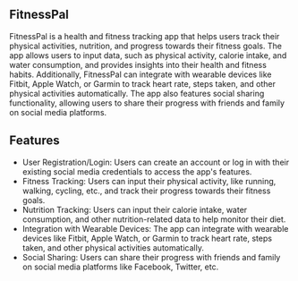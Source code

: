 ## FitnessPal
FitnessPal is a health and fitness tracking app that helps users track their physical activities, nutrition, and progress towards their fitness goals. The app allows users to input data, such as physical activity, calorie intake, and water consumption, and provides insights into their health and fitness habits. Additionally, FitnessPal can integrate with wearable devices like Fitbit, Apple Watch, or Garmin to track heart rate, steps taken, and other physical activities automatically. The app also features social sharing functionality, allowing users to share their progress with friends and family on social media platforms.


## Features
- User Registration/Login: Users can create an account or log in with their existing social media credentials to access the app's features.
- Fitness Tracking: Users can input their physical activity, like running, walking, cycling, etc., and track their progress towards their fitness goals.
- Nutrition Tracking: Users can input their calorie intake, water consumption, and other nutrition-related data to help monitor their diet.
- Integration with Wearable Devices: The app can integrate with wearable devices like Fitbit, Apple Watch, or Garmin to track heart rate, steps taken, and other physical activities automatically.
- Social Sharing: Users can share their progress with friends and family on social media platforms like Facebook, Twitter, etc.
